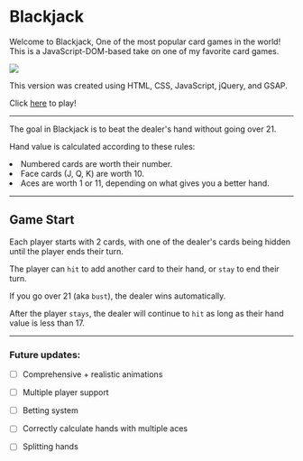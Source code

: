 # Blackjack

Welcome to Blackjack, One of the most popular card games in the world! This is a JavaScript-DOM-based take on one of my favorite card games. 

<img src="https://i.gyazo.com/2c3e697939be6efc3861f913e7038636.png">

This version was created using HTML, CSS, JavaScript, jQuery, and GSAP.

Click <a href='https://mo-shawa.github.io/Blackjack/'>here</a> to play!

---

The goal in Blackjack is to beat the dealer's hand without going over 21. 

Hand value is calculated according to these rules:
<li> Numbered cards are worth their number.
<li> Face cards (J, Q, K) are worth 10.
<li> Aces are worth 1 or 11, depending on what gives you a better hand.


---

## Game Start
Each player starts with 2 cards, with one of the dealer's cards being hidden until the player ends their turn.

The player can `hit` to add another card to their hand, or `stay` to end their turn.

If you go over 21 (aka `bust`), the dealer wins automatically.

After the player `stays`, the dealer will continue to `hit` as long as their hand value is less than 17.

---

### Future updates:

- [ ] Comprehensive + realistic animations 
- [ ] Multiple player support
- [ ] Betting system
- [ ] Correctly calculate hands with multiple aces
- [ ] Splitting hands

